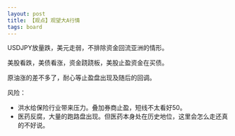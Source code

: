 ```yaml
---
layout: post
title: 【观点】观望大A行情
tags: board
---
```


USDJPY放量跌，美元走弱，不排除资金回流亚洲的情形。

美股看跌，美债看涨，资金跷跷板，美股止盈资金在买债。

原油涨的差不多了，耐心等止盈盘出现及随后的回调。



风险：
- 洪水给保险行业带来压力。叠加券商止盈，短线不太看好50。
- 医药反腐，大量的跑路盘出现。但医药本身处在历史地位，这里会怎么走还真的不好说。

